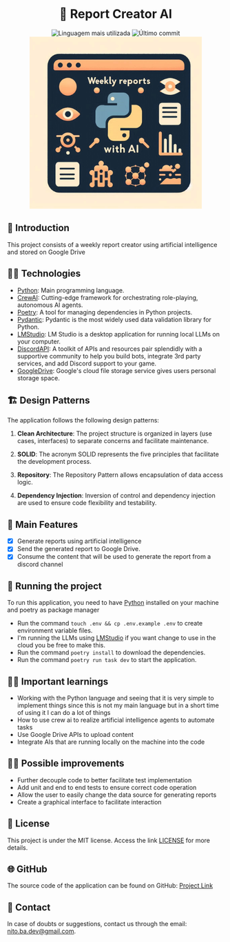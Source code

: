 <div align='center'>
	<h1>📍 Report Creator AI</h1>
	<img src='https://img.shields.io/github/languages/top/nitoba/report-creator-ai' alt='Linguagem mais utilizada' />
	<img src='https://img.shields.io/github/last-commit/nitoba/report-creator-ai' alt='Último commit' />
</div>

<div align='center'>
	<img src='.github/preview.jpeg' style="width: 400px; height:auto;" alt='Preview' />
</div>

## 🚀 Introduction

This project consists of a weekly report creator using artificial intelligence and stored on Google Drive

## 👨‍💻 Technologies

- [Python](https://www.python.org/): Main programming language.
- [CrewAI](https://docs.crewai.com/): Cutting-edge framework for orchestrating role-playing, autonomous AI agents.
- [Poetry](https://python-poetry.org/): A tool for managing dependencies in Python projects.
- [Pydantic](https://docs.pydantic.dev/latest/): Pydantic is the most widely used data validation library for Python.
- [LMStudio](https://lmstudio.ai/): LM Studio is a desktop application for running local LLMs on your computer.
- [DiscordAPI](https://discord.com/developers/docs/intro): A toolkit of APIs and resources pair splendidly with a supportive community to help you build bots, integrate 3rd party services, and add Discord support to your game.
- [GoogleDrive](hhttps://orm.drizzle.team/): Google's cloud file storage service gives users personal storage space.

## 🏗️ Design Patterns

The application follows the following design patterns:

1. **Clean Architecture**: The project structure is organized in layers (use cases, interfaces) to separate concerns and facilitate maintenance.

2. **SOLID**: The acronym SOLID represents the five principles that facilitate the development process.

3. **Repository**: The Repository Pattern allows encapsulation of data access logic.

4. **Dependency Injection**: Inversion of control and dependency injection are used to ensure code flexibility and testability.

## 🎯 Main Features

- [x] Generate reports using artificial intelligence
- [x] Send the generated report to Google Drive.
- [x] Consume the content that will be used to generate the report from a discord channel

## 🔧 Running the project

To run this application, you need to have [Python](https://www.python.org/) installed on your machine and poetry as package manager

- Run the command `touch .env && cp .env.example .env` to create environment variable files.
- I'm running the LLMs using [LMStudio](https://lmstudio.ai/) if you want change to use in the cloud you be free to make this.
- Run the command `poetry install` to download the dependencies.
- Run the command `poetry run task dev` to start the application.

## ✍🏽 Important learnings

- Working with the Python language and seeing that it is very simple to implement things since this is not my main language but in a short time of using it I can do a lot of things
- How to use crew ai to realize artificial intelligence agents to automate tasks
- Use Google Drive APIs to upload content
- Integrate AIs that are running locally on the machine into the code

## 🧑‍💻 Possible improvements

- Further decouple code to better facilitate test implementation
- Add unit and end to end tests to ensure correct code operation
- Allow the user to easily change the data source for generating reports
- Create a graphical interface to facilitate interaction

## 📄 License

This project is under the MIT license. Access the link [LICENSE](https://mit-license.org/) for more details.

## 🌐 GitHub

The source code of the application can be found on GitHub: [Project Link](https://github.com/nitoba/report-creator-ai)

## 📧 Contact

In case of doubts or suggestions, contact us through the email: [nito.ba.dev@gmail.com](mailto:nito.ba.dev@gmail.com).
